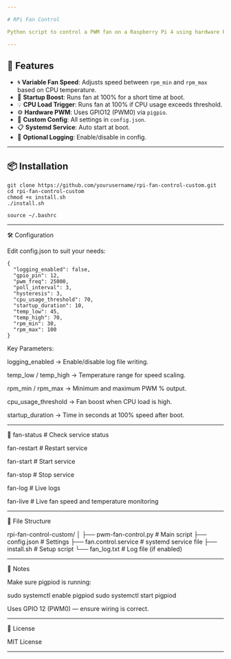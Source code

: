 ```yaml
---

# RPi Fan Control

Python script to control a PWM fan on a Raspberry Pi 4 using hardware PWM and CPU/temperature logic.

---
```


## 🔧 Features
- 🌀 **Variable Fan Speed**: Adjusts speed between `rpm_min` and `rpm_max` based on CPU temperature.
- 🚀 **Startup Boost**: Runs fan at 100% for a short time at boot.
- 💡 **CPU Load Trigger**: Runs fan at 100% if CPU usage exceeds threshold.
- ⚙️ **Hardware PWM**: Uses GPIO12 (PWM0) via `pigpio`.
- 📁 **Custom Config**: All settings in `config.json`.
- 📋 **Systemd Service**: Auto start at boot.
- 🧰 **Optional Logging**: Enable/disable in config.

---

## 📦 Installation
```
git clone https://github.com/yourusername/rpi-fan-control-custom.git
cd rpi-fan-control-custom
chmod +x install.sh
./install.sh
```

```
source ~/.bashrc
```

---

🛠 Configuration

Edit config.json to suit your needs:

```
{
  "logging_enabled": false,
  "gpio_pin": 12,
  "pwm_freq": 25000,
  "poll_interval": 3,
  "hysteresis": 3,
  "cpu_usage_threshold": 70,
  "startup_duration": 10,
  "temp_low": 45,
  "temp_high": 70,
  "rpm_min": 30,
  "rpm_max": 100
}
```

Key Parameters:

logging_enabled → Enable/disable log file writing.

temp_low / temp_high → Temperature range for speed scaling.

rpm_min / rpm_max → Minimum and maximum PWM % output.

cpu_usage_threshold → Fan boost when CPU load is high.

startup_duration → Time in seconds at 100% speed after boot.



---

🚀 fan-status     # Check service status

fan-restart    # Restart service

fan-start      # Start service

fan-stop       # Stop service

fan-log        # Live logs

fan-live       # Live fan speed and temperature monitoring


---

📂 File Structure

rpi-fan-control-custom/
│
├── pwm-fan-control.py   # Main script
├── config.json          # Settings
├── fan.control.service  # systemd service file
├── install.sh           # Setup script
└── fan_log.txt          # Log file (if enabled)


---

📌 Notes

Make sure pigpiod is running:


sudo systemctl enable pigpiod
sudo systemctl start pigpiod

Uses GPIO 12 (PWM0) — ensure wiring is correct.



---

📃 License

MIT License

---
